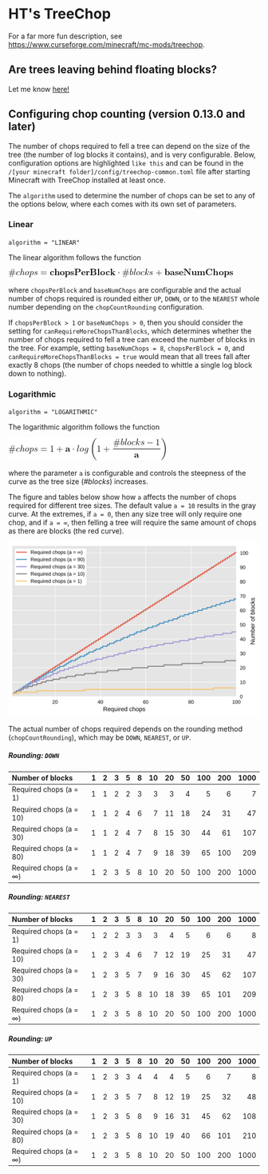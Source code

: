 # HT's TreeChop

For a far more fun description, see https://www.curseforge.com/minecraft/mc-mods/treechop.

## Are trees leaving behind floating blocks?

Let me know [here!](https://github.com/hammertater/treechop/issues/44)

## Configuring chop counting (version 0.13.0 and later)
<!-- For generating equation svgs: https://www.codecogs.com/latex/eqneditor.php-->

The number of chops required to fell a tree can depend on the size of the tree (the number of log blocks it contains), and is very configurable. Below, configuration options are highlighted `like this` and can be found in the `/[your minecraft folder]/config/treechop-common.toml` file after starting Minecraft with TreeChop installed at least once.

The `algorithm` used to determine the number of chops can be set to any of the options below, where each comes with its own set of parameters.

### Linear

`algorithm = "LINEAR"`

The linear algorithm follows the function

<!--\#chops = \mathbf{chopsPerBlock} \cdot \#blocks + \mathbf{baseNumChops}-->
![linear_formula](docs/linear_formula.png)

where `chopsPerBlock` and `baseNumChops` are configurable and the actual number of chops required is rounded either `UP`, `DOWN`, or to the `NEAREST` whole number depending on the `chopCountRounding` configuration.

If `chopsPerBlock > 1` or `baseNumChops > 0`, then you should consider the setting for `canRequireMoreChopsThanBlocks`, which determines whether the number of chops required to fell a tree can exceed the number of blocks in the tree. For example, setting `baseNumChops = 8`, `chopsPerBlock = 0`, and `canRequireMoreChopsThanBlocks = true` would mean that all trees fall after exactly 8 chops (the number of chops needed to whittle a single log block down to nothing).


### Logarithmic

`algorithm = "LOGARITHMIC"`

The logarithmic algorithm follows the function

<!--\#chops = 1 + \mathbf{a} \cdot log \left(1 + \frac{\#blocks - 1}{\mathbf{a}} \right)-->
![log formula](docs/log_formula.png)

where the parameter `a` is configurable and controls the steepness of the curve as the tree size (*#blocks*) increases.

The figure and tables below show how `a` affects the number of chops required for different tree sizes. The default value `a = 10` results in the gray curve. At the extremes, if `a = 0`, then any size tree will only require one chop, and if `a = ∞`, then felling a tree will require the same amount of chops as there are blocks (the red curve).   

![log curves](docs/log_curves.svg)

The actual number of chops required depends on the rounding method (`chopCountRounding`), which may be `DOWN`, `NEAREST`, or `UP`.

##### Rounding: `DOWN`

| Number of blocks        |   1 |   2 |   3 |   5 |   8 |   10 |   20 |   50 |   100 |   200 |   1000 |
|:------------------------|----:|----:|----:|----:|----:|-----:|-----:|-----:|------:|------:|-------:|
| Required chops (a = 1)  |   1 |   1 |   2 |   2 |   3 |    3 |    3 |    4 |     5 |     6 |      7 |
| Required chops (a = 10) |   1 |   1 |   2 |   4 |   6 |    7 |   11 |   18 |    24 |    31 |     47 |
| Required chops (a = 30) |   1 |   1 |   2 |   4 |   7 |    8 |   15 |   30 |    44 |    61 |    107 |
| Required chops (a = 80) |   1 |   1 |   2 |   4 |   7 |    9 |   18 |   39 |    65 |   100 |    209 |
| Required chops (a = ∞)  |   1 |   2 |   3 |   5 |   8 |   10 |   20 |   50 |   100 |   200 |   1000 |

##### Rounding: `NEAREST`

| Number of blocks        |   1 |   2 |   3 |   5 |   8 |   10 |   20 |   50 |   100 |   200 |   1000 |
|:------------------------|----:|----:|----:|----:|----:|-----:|-----:|-----:|------:|------:|-------:|
| Required chops (a = 1)  |   1 |   2 |   2 |   3 |   3 |    3 |    4 |    5 |     6 |     6 |      8 |
| Required chops (a = 10) |   1 |   2 |   3 |   4 |   6 |    7 |   12 |   19 |    25 |    31 |     47 |
| Required chops (a = 30) |   1 |   2 |   3 |   5 |   7 |    9 |   16 |   30 |    45 |    62 |    107 |
| Required chops (a = 80) |   1 |   2 |   3 |   5 |   8 |   10 |   18 |   39 |    65 |   101 |    209 |
| Required chops (a = ∞)  |   1 |   2 |   3 |   5 |   8 |   10 |   20 |   50 |   100 |   200 |   1000 |

##### Rounding: `UP`


| Number of blocks        |   1 |   2 |   3 |   5 |   8 |   10 |   20 |   50 |   100 |   200 |   1000 |
|:------------------------|----:|----:|----:|----:|----:|-----:|-----:|-----:|------:|------:|-------:|
| Required chops (a = 1)  |   1 |   2 |   3 |   3 |   4 |    4 |    4 |    5 |     6 |     7 |      8 |
| Required chops (a = 10) |   1 |   2 |   3 |   5 |   7 |    8 |   12 |   19 |    25 |    32 |     48 |
| Required chops (a = 30) |   1 |   2 |   3 |   5 |   8 |    9 |   16 |   31 |    45 |    62 |    108 |
| Required chops (a = 80) |   1 |   2 |   3 |   5 |   8 |   10 |   19 |   40 |    66 |   101 |    210 |
| Required chops (a = ∞)  |   1 |   2 |   3 |   5 |   8 |   10 |   20 |   50 |   100 |   200 |   1000 |
